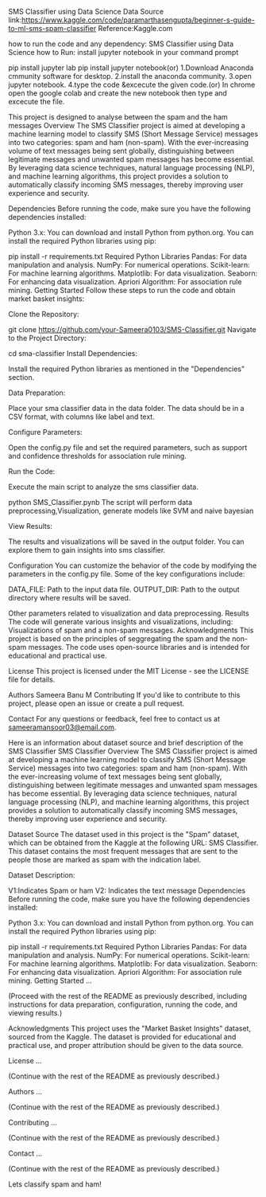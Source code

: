 SMS Classifier using Data Science
Data Source link:https://www.kaggle.com/code/paramarthasengupta/beginner-s-guide-to-ml-sms-spam-classifier
Reference:Kaggle.com

how to run the code and any dependency:
   SMS Classifier using Data Science
how to Run:
install jupyter notebook in your command prompt

pip install jupyter lab
pip install jupyter notebook(or)
    1.Download Anaconda cmmunity software for desktop.
    2.install the anaconda community.
    3.open jupyter notebook.
    4.type the code &excecute the given code.(or)
In chrome open the google colab and create the new notebook then type and excecute the file.

This project is designed to analyse between the spam and the ham messages
Overview
The SMS Classifier project is aimed at developing a machine learning model to classify SMS (Short Message Service) messages into two categories: spam and ham (non-spam). With the ever-increasing volume of text messages being sent globally, distinguishing between legitimate messages and unwanted spam messages has become essential. By leveraging data science techniques, natural language processing (NLP), and machine learning algorithms, this project provides a solution to automatically classify incoming SMS messages, thereby improving user experience and security.

Dependencies
Before running the code, make sure you have the following dependencies installed:

Python 3.x: You can download and install Python from python.org.
You can install the required Python libraries using pip:

pip install -r requirements.txt
Required Python Libraries
Pandas: For data manipulation and analysis.
NumPy: For numerical operations.
Scikit-learn: For machine learning algorithms.
Matplotlib: For data visualization.
Seaborn: For enhancing data visualization.
Apriori Algorithm: For association rule mining.
Getting Started
Follow these steps to run the code and obtain market basket insights:

Clone the Repository:

git clone https://github.com/your-Sameera0103/SMS-Classifier.git
Navigate to the Project Directory:

cd sma-classifier
Install Dependencies:

Install the required Python libraries as mentioned in the "Dependencies" section.

Data Preparation:

Place your sma classifier data in the data folder. The data should be in a CSV format, with columns like label and text.

Configure Parameters:

Open the config.py file and set the required parameters, such as support and confidence thresholds for association rule mining.

Run the Code:

Execute the main script to analyze the sms classifier data.

python SMS_Classifier.pynb
The script will perform data preprocessing,Visualization, generate models like SVM and naive bayesian

View Results:

The results and visualizations will be saved in the output folder. You can explore them to gain insights into sms classifier.

Configuration
You can customize the behavior of the code by modifying the parameters in the config.py file. Some of the key configurations include:

DATA_FILE: Path to the input data file.
OUTPUT_DIR: Path to the output directory where results will be saved.

Other parameters related to visualization and data preprocessing.
Results
The code will generate various insights and visualizations, including:
Visualizations of spam and a non-spam messages.
Acknowledgments
This project is based on the principles of seggregating the spam and the non-spam messages. The code uses open-source libraries and is intended for educational and practical use.

License
This project is licensed under the MIT License - see the LICENSE file for details.

Authors
Sameera Banu M
Contributing
If you'd like to contribute to this project, please open an issue or create a pull request.

Contact
For any questions or feedback, feel free to contact us at sameeramansoor03@email.com.

Here is an information about dataset source and brief description of the SMS Classifier 
 SMS Classifier 
Overview
The SMS Classifier project is aimed at developing a machine learning model to classify SMS (Short Message Service) messages into two categories: spam and ham (non-spam). With the ever-increasing volume of text messages being sent globally, distinguishing between legitimate messages and unwanted spam messages has become essential. By leveraging data science techniques, natural language processing (NLP), and machine learning algorithms, this project provides a solution to automatically classify incoming SMS messages, thereby improving user experience and security.

Dataset Source
The dataset used in this project is the "Spam" dataset, which can be obtained from the Kaggle at the following URL: SMS Classifier. This dataset contains the most frequent messages that are sent to the people those are marked as spam with the indication label.

Dataset Description:

V1:Indicates Spam or ham 
V2: Indicates the text message
Dependencies
Before running the code, make sure you have the following dependencies installed:

Python 3.x: You can download and install Python from python.org.
You can install the required Python libraries using pip:

pip install -r requirements.txt
Required Python Libraries
Pandas: For data manipulation and analysis.
NumPy: For numerical operations.
Scikit-learn: For machine learning algorithms.
Matplotlib: For data visualization.
Seaborn: For enhancing data visualization.
Apriori Algorithm: For association rule mining.
Getting Started
...

(Proceed with the rest of the README as previously described, including instructions for data preparation, configuration, running the code, and viewing results.)

Acknowledgments
This project uses the "Market Basket Insights" dataset, sourced from the Kaggle. The dataset is provided for educational and practical use, and proper attribution should be given to the data source.

License
...

(Continue with the rest of the README as previously described.)

Authors
...

(Continue with the rest of the README as previously described.)

Contributing
...

(Continue with the rest of the README as previously described.)

Contact
...

(Continue with the rest of the README as previously described.)

Lets classify spam and ham!
